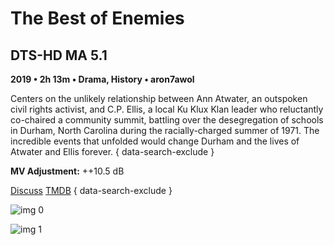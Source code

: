 # The Best of Enemies

## DTS-HD MA 5.1

**2019 • 2h 13m • Drama, History • aron7awol**

Centers on the unlikely relationship between Ann Atwater, an outspoken civil rights activist, and C.P. Ellis, a local Ku Klux Klan leader who reluctantly co-chaired a community summit, battling over the desegregation of schools in Durham, North Carolina during the racially-charged summer of 1971. The incredible events that unfolded would change Durham and the lives of Atwater and Ellis forever.
{ data-search-exclude }

**MV Adjustment:** ++10.5 dB

[Discuss](https://www.avsforum.com/threads/bass-eq-for-filtered-movies.2995212/post-58266120)  [TMDB](458131)
{ data-search-exclude }

![img 0](https://i.imgur.com/vCflPgy.jpg)

![img 1](https://i.imgur.com/wjk5DbS.png)

